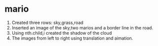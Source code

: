 # mario
1. Created three rows: sky,grass,road
2. Inserted an image of the sky,two marios and a border line in the road.
3. Using nth.child,i created the shadow of the cloud
4. The images from left to right using translation and aimation.
